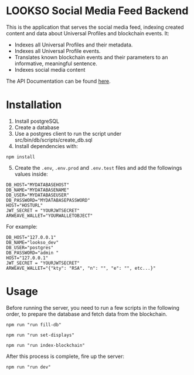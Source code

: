 # LOOKSO Social Media Feed Backend

This is the application that serves the social media feed, indexing created content and data about Universal Profiles and blockchain events. It:

* Indexes all Universal Profiles and their metadata.
* Indexes all Universal Profile events.
* Translates known blockchain events and their parameters to an informative, meaningful sentence.
* Indexes social media content

The API Documentation can be found [here](https://api.lookso.io/documentation/static/index.html).

# Installation

1. Install postgreSQL 
2. Create a database
3. Use a postgres client to run the script under src/bin/db/scripts/create_db.sql
4. Install dependencies with:

```
npm install
```

5. Create the `.env`, `.env.prod` and `.env.test` files and add the followings values inside:
```
DB_HOST="MYDATABASEHOST"
DB_NAME="MYDATABASENAME"
DB_USER="MYDATABASEUSER"
DB_PASSWORD="MYDATABASEPASSWORD"
HOST="HOSTURL"
JWT_SECRET = "YOURJWTSECRET"
ARWEAVE_WALLET="YOURWALLETOBJECT"
```

For example:
```
DB_HOST="127.0.0.1"
DB_NAME="lookso_dev"
DB_USER="postgres"
DB_PASSWORD="admin "
HOST="127.0.0.1"
JWT_SECRET = "YOURJWTSECRET"
ARWEAVE_WALLET="{"kty": "RSA", "n": "", "e": "", etc...}"
```

# Usage

Before running the server, you need to run a few scripts in the following order, to prepare the database and fetch data from the blockchain.

```
npm run "run fill-db"
```

```
npm run "run set-displays"
```

```
npm run "run index-blockchain"
```

After this process is complete, fire up the server:

```
npm run "run dev"
```

